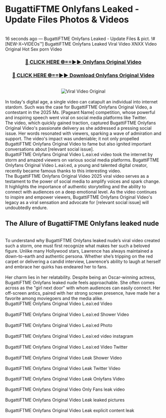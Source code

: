# BugattiFTME Onlyfans Leaked - Update Files Photos & Videos 
<br>
16 seconds ago — BugattiFTME Onlyfans Leaked - Update Files & pict. !#[NEW-X~VIDEOs™] BugattiFTME Onlyfans Leaked Viral Video XNXX Video Original Hot Sex porn Video
<br>
<div align="center">
<h3><a href="http://freeplayer.one?title=BugattiFTME&ref=25OR" rel="nofollow">🔴 CLICK HERE 🌐==►► Onlyfans Original Video</a></h3>
<h3><a href="http://freeplayer.one?title=BugattiFTME&ref=25OR" rel="nofollow">🔴 CLICK HERE 🌐==►► Download Onlyfans Original Video</a></h3>
<br>
<a href="http://freeplayer.one?title=BugattiFTME&ref=25OR" rel="nofollow" data-target="animated-image.originalLink"><img src="https://i.ibb.co.com/xMMVF88/686577567.gif" alt="Viral Video Original" style="max-width: 100%; display: inline-block;" data-target="animated-image.originalImage"></a>
</div>
<br>
In today's digital age, a single video can catapult an individual into internet stardom. Such was the case for BugattiFTME Onlyfans Original Video, a contestant in the 2025 Ms. [Pageant Name] competition, whose powerful and inspiring speech went viral on social media platforms like Twitter.
<br>
The video, which quickly gained traction, captured BugattiFTME Onlyfans Original Video's passionate delivery as she addressed a pressing social issue. Her words resonated with viewers, sparking a wave of admiration and support. The video's impact was undeniable; it not only propelled BugattiFTME Onlyfans Original Video to fame but also ignited important conversations about [relevant social issue].
<br>
BugattiFTME Onlyfans Original Video L.ea𝚔ed video took the internet by storm and amazed viewers on various social media platforms. BugattiFTME Onlyfans Original Video L.ea𝚔ed, a young and talented digital creator, recently became famous thanks to this interesting video.
<br>
The BugattiFTME Onlyfans Original Video 2025 viral video serves as a testament to the power of social media to amplify voices and spark change. It highlights the importance of authentic storytelling and the ability to connect with audiences on a deep emotional level. As the video continues to inspire and empower viewers, BugattiFTME Onlyfans Original Video's legacy as a viral sensation and advocate for [relevant social issue] will undoubtedly endure.
<br>
<h2>The Allure of BugattiFTME Onlyfans leaked nude</h2>
<br>
To understand why BugattiFTME Onlyfans leaked nude’s viral video created such a storm, one must first recognize what makes her such a beloved figure. Unlike many Hollywood stars, Lawrence has always maintained a down-to-earth and authentic persona. Whether she’s tripping on the red carpet or delivering a candid interview, Lawrence’s ability to laugh at herself and embrace her quirks has endeared her to fans.
<br><br>
Her charm lies in her relatability. Despite being an Oscar-winning actress, BugattiFTME Onlyfans leaked nude feels approachable. She often comes across as the "girl next door" with whom audiences can easily connect. Her off-screen antics, paired with her strong screen presence, have made her a favorite among moviegoers and the media alike.
<br>
BugattiFTME Onlyfans Original Video L.ea𝚔ed Video
<br><br>
BugattiFTME Onlyfans Original Video L.ea𝚔ed Shower Video
<br><br>
BugattiFTME Onlyfans Original Video L.ea𝚔ed Photo
<br><br>
BugattiFTME Onlyfans Original Video L.ea𝚔ed video instagram
<br><br>
BugattiFTME Onlyfans Original Video L.ea𝚔ed Video Twitter
<br><br>
BugattiFTME Onlyfans Original Video Leak Shower Video
<br><br>
BugattiFTME Onlyfans Original Video Leak Twitter Video
<br><br>
BugattiFTME Onlyfans Original Video Leak Onlyfans Video
<br><br>
BugattiFTME Onlyfans Original Video Only Fans leak video
<br><br>
BugattiFTME Onlyfans Original Video Leak leaked pictures
<br><br>
BugattiFTME Onlyfans Original Video Leak explicit content leak